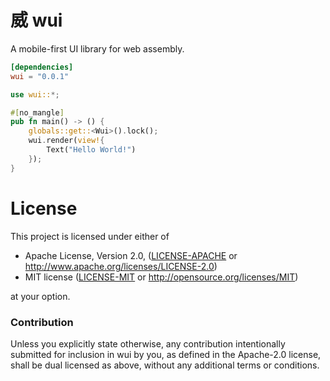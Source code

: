 # 威 wui

A mobile-first UI library for web assembly.

```toml
[dependencies]
wui = "0.0.1"
```

```rust
use wui::*;

#[no_mangle]
pub fn main() -> () {
    globals::get::<Wui>().lock();
    wui.render(view!{
        Text("Hello World!")
    });
}
```

# License

This project is licensed under either of

 * Apache License, Version 2.0, ([LICENSE-APACHE](LICENSE-APACHE) or
   http://www.apache.org/licenses/LICENSE-2.0)
 * MIT license ([LICENSE-MIT](LICENSE-MIT) or
   http://opensource.org/licenses/MIT)

at your option.

### Contribution

Unless you explicitly state otherwise, any contribution intentionally submitted for inclusion in wui by you, as defined in the Apache-2.0 license, shall be dual licensed as above, without any additional terms or conditions.
